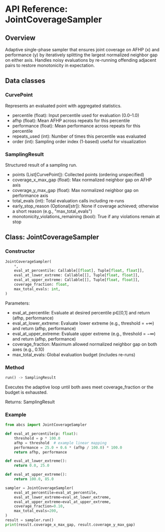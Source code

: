 # API Reference: JointCoverageSampler

## Overview

Adaptive single-phase sampler that ensures joint coverage on AFHP (x) and performance (y) by iteratively splitting the largest normalized neighbor gap on either axis. Handles noisy evaluations by re-running offending adjacent pairs to restore monotonicity in expectation.

## Data classes

### CurvePoint

Represents an evaluated point with aggregated statistics.

- percentile (float): Input percentile used for evaluation (0.0–1.0)
- afhp (float): Mean AFHP across repeats for this percentile
- performance (float): Mean performance across repeats for this percentile
- repeats_used (int): Number of times this percentile was evaluated
- order (int): Sampling order index (1-based) useful for visualization

### SamplingResult

Structured result of a sampling run.

- points (List[CurvePoint]): Collected points (ordering unspecified)
- coverage_x_max_gap (float): Max normalized neighbor gap on AFHP axis
- coverage_y_max_gap (float): Max normalized neighbor gap on performance axis
- total_evals (int): Total evaluation calls including re-runs
- early_stop_reason (Optional[str]): None if coverage achieved; otherwise a short reason (e.g., "max_total_evals")
- monotonicity_violations_remaining (bool): True if any violations remain at stop

## Class: JointCoverageSampler

### Constructor

```python
JointCoverageSampler(
    *,
    eval_at_percentile: Callable[[float], Tuple[float, float]],
    eval_at_lower_extreme: Callable[[], Tuple[float, float]],
    eval_at_upper_extreme: Callable[[], Tuple[float, float]],
    coverage_fraction: float,
    max_total_evals: int,
)
```

Parameters:

- eval_at_percentile: Evaluate at desired percentile p∈[0,1] and return (afhp, performance)
- eval_at_lower_extreme: Evaluate lower extreme (e.g., threshold = +∞) and return (afhp, performance)
- eval_at_upper_extreme: Evaluate upper extreme (e.g., threshold = −∞) and return (afhp, performance)
- coverage_fraction: Maximum allowed normalized neighbor gap on both axes (e.g., 0.10)
- max_total_evals: Global evaluation budget (includes re-runs)

### Method

```python
run() -> SamplingResult
```

Executes the adaptive loop until both axes meet coverage_fraction or the budget is exhausted.

Returns: SamplingResult

### Example

```python
from abcs import JointCoverageSampler

def eval_at_percentile(p: float):
    threshold = p * 100.0
    afhp = threshold  # example linear mapping
    performance = 25.0 + 0.6 * (afhp / 100.0) * 100.0
    return afhp, performance

def eval_at_lower_extreme():
    return 0.0, 25.0

def eval_at_upper_extreme():
    return 100.0, 85.0

sampler = JointCoverageSampler(
    eval_at_percentile=eval_at_percentile,
    eval_at_lower_extreme=eval_at_lower_extreme,
    eval_at_upper_extreme=eval_at_upper_extreme,
    coverage_fraction=0.10,
    max_total_evals=200,
)
result = sampler.run()
print(result.coverage_x_max_gap, result.coverage_y_max_gap)
```
